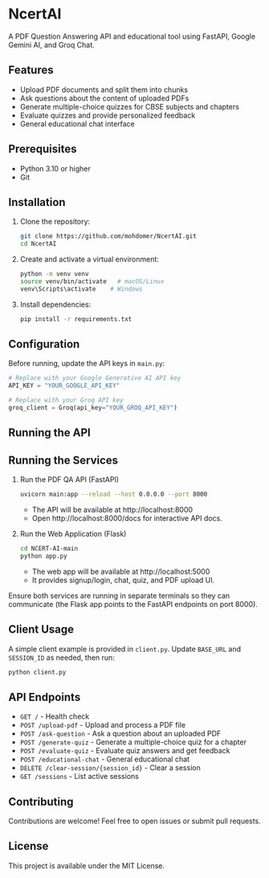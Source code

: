  # NcertAI

 A PDF Question Answering API and educational tool using FastAPI, Google Gemini AI, and Groq Chat.

 ## Features
 - Upload PDF documents and split them into chunks
 - Ask questions about the content of uploaded PDFs
 - Generate multiple-choice quizzes for CBSE subjects and chapters
 - Evaluate quizzes and provide personalized feedback
 - General educational chat interface

 ## Prerequisites
 - Python 3.10 or higher
 - Git

 ## Installation
 1. Clone the repository:
    ```bash
    git clone https://github.com/mohdomer/NcertAI.git
    cd NcertAI
    ```
 2. Create and activate a virtual environment:
    ```bash
    python -m venv venv
    source venv/bin/activate   # macOS/Linux
    venv\Scripts\activate    # Windows
    ```
 3. Install dependencies:
    ```bash
    pip install -r requirements.txt
    ```

 ## Configuration
 Before running, update the API keys in `main.py`:
 ```python
 # Replace with your Google Generative AI API key
 API_KEY = "YOUR_GOOGLE_API_KEY"
 
 # Replace with your Groq API key
 groq_client = Groq(api_key="YOUR_GROQ_API_KEY")
 ```

 ## Running the API
## Running the Services
1. Run the PDF QA API (FastAPI)
   ```bash
   uvicorn main:app --reload --host 0.0.0.0 --port 8000
   ```
   - The API will be available at http://localhost:8000
   - Open http://localhost:8000/docs for interactive API docs.

2. Run the Web Application (Flask)
   ```bash
   cd NCERT-AI-main
   python app.py
   ```
   - The web app will be available at http://localhost:5000
   - It provides signup/login, chat, quiz, and PDF upload UI.

Ensure both services are running in separate terminals so they can communicate (the Flask app points to the FastAPI endpoints on port 8000).

 ## Client Usage
 A simple client example is provided in `client.py`. Update `BASE_URL` and `SESSION_ID` as needed, then run:
 ```bash
 python client.py
 ```

 ## API Endpoints
 - `GET /` - Health check
 - `POST /upload-pdf` - Upload and process a PDF file
 - `POST /ask-question` - Ask a question about an uploaded PDF
 - `POST /generate-quiz` - Generate a multiple-choice quiz for a chapter
 - `POST /evaluate-quiz` - Evaluate quiz answers and get feedback
 - `POST /educational-chat` - General educational chat
 - `DELETE /clear-session/{session_id}` - Clear a session
 - `GET /sessions` - List active sessions

 ## Contributing
 Contributions are welcome! Feel free to open issues or submit pull requests.

 ## License
 This project is available under the MIT License.